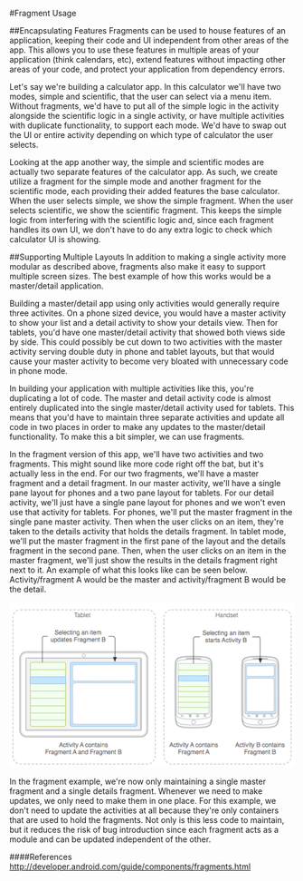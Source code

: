 #Fragment Usage

##Encapsulating Features
Fragments can be used to house features of an application, keeping their code and UI independent from other areas of the app.  This allows you to use these features in multiple areas of your application (think calendars, etc), extend features without impacting other areas of your code, and protect your application from dependency errors.

Let's say we're building a calculator app. In this calculator we'll have two modes, simple and scientific, that the user can select via a menu item. Without fragments, we'd have to put all of the simple logic in the activity alongside the scientific logic in a single activity, or have multiple activities with duplicate functionality, to support each mode. We'd have to swap out the UI or entire activity depending on which type of calculator the user selects. 

Looking at the app another way, the simple and scientific modes are actually two separate features of the calculator app. As such, we create utilize a fragment for the simple mode and another fragment for the scientific mode, each providing their added features the base calculator. When the user selects simple, we show the simple fragment. When the user selects scientific, we show the scientific fragment. This keeps the simple logic from interfering with the scientific logic and, since each fragment handles its own UI, we don't have to do any extra logic to check which calculator UI is showing.

##Supporting Multiple Layouts
In addition to making a single activity more modular as described above, fragments also make it easy to support multiple screen sizes. The best example of how this works would be a master/detail application.

Building a master/detail app using only activities would generally require three activites. On a phone sized device, you would have a master activity to show your list and a detail activity to show your details view. Then for tablets, you'd have one master/detail activity that showed both views side by side. This could possibly be cut down to two activities with the master activity serving double duty in phone and tablet layouts, but that would cause your master activity to become very bloated with unnecessary code in phone mode.

In building your application with multiple activities like this, you're duplicating a lot of code. The master and detail activity code is almost entirely duplicated into the single master/detail activity used for tablets. This means that you'd have to maintain three separate activities and update all code in two places in order to make any updates to the master/detail functionality. To make this a bit simpler, we can use fragments.

In the fragment version of this app, we'll have two activities and two fragments. This might sound like more code right off the bat, but it's actually less in the end. For our two fragments, we'll have a master fragment and a detail fragment. In our master activity, we'll have a single pane layout for phones and a two pane layout for tablets. For our detail activity, we'll just have a single pane layout for phones and we won't even use that activity for tablets. For phones, we'll put the master fragment in the single pane master activity. Then when the user clicks on an item, they're taken to the details activity that holds the details fragment. In tablet mode, we'll put the master fragment in the first pane of the layout and the details fragment in the second pane. Then, when the user clicks on an item in the master fragment, we'll just show the results in the details fragment right next to it. An example of what this looks like can be seen below. Activity/fragment A would be the master and activity/fragment B would be the detail.

![](master_detail.png)

In the fragment example, we're now only maintaining a single master fragment and a single details fragment. Whenever we need to make updates, we only need to make them in one place. For this example, we don't need to update the activities at all because they're only containers that are used to hold the fragments. Not only is this less code to maintain, but it reduces the risk of bug introduction since each fragment acts as a module and can be updated independent of the other.

####References
http://developer.android.com/guide/components/fragments.html